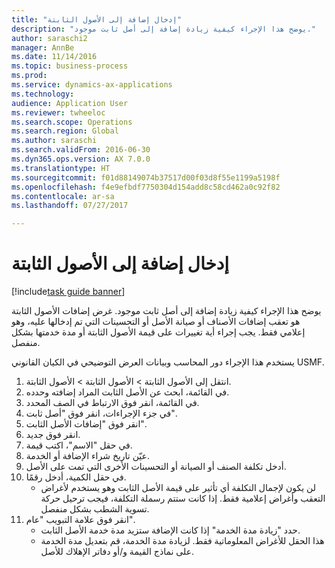 ```yaml
--- 
title: "إدخال إضافة إلى الأصول الثابتة"
description: "يوضح هذا الإجراء كيفية زيادة إضافة إلى أصل ثابت موجود."
author: saraschi2
manager: AnnBe
ms.date: 11/14/2016
ms.topic: business-process
ms.prod: 
ms.service: dynamics-ax-applications
ms.technology: 
audience: Application User
ms.reviewer: twheeloc
ms.search.scope: Operations
ms.search.region: Global
ms.author: saraschi
ms.search.validFrom: 2016-06-30
ms.dyn365.ops.version: AX 7.0.0
ms.translationtype: HT
ms.sourcegitcommit: f01d88149074b37517d00f03d8f55e1199a5198f
ms.openlocfilehash: f4e9efbdf7750304d154add8c58cd462a0c92f82
ms.contentlocale: ar-sa
ms.lasthandoff: 07/27/2017

---
```

# <a name="enter-an-addition-to-a-fixed-asset"></a>إدخال إضافة إلى الأصول الثابتة

[!include[task guide banner](../../includes/task-guide-banner.md)]

يوضح هذا الإجراء كيفية زيادة إضافة إلى أصل ثابت موجود. غرض إضافات الأصول الثابتة هو تعقب إضافات الأصناف أو صيانة الأصل أو التحسينات التي تم إدخالها عليه، وهو إعلامي فقط. يجب إجراء أية تغييرات على قيمة الأصول الثابتة أو مدة خدمتها بشكل منفصل.   



يستخدم هذا الإجراء دور المحاسب وبيانات العرض التوضيحي في الكيان القانوني USMF.

1. انتقل إلى الأصول الثابتة > الأصول الثابتة > الأصول الثابتة.
2. في القائمة، ابحث عن الأصل الثابت المراد إضافته وحدده.
3. في القائمة، انقر فوق الارتباط في الصف المحدد.
4. في جزء الإجراءات، انقر فوق "أصل ثابت".
5. انقر فوق "إضافات الأصل الثابت".
6. انقر فوق جديد.
7. في حقل "الاسم"، اكتب قيمة.
8. عيّن تاريخ شراء الإضافة أو الخدمة.
9. أدخل تكلفة الصنف أو الصيانة أو التحسينات الأخرى التي تمت على الأصل.
10. في حقل الكمية، أدخل رقمًا.
    * لن يكون لإجمال التكلفة أي تأثير على قيمة الأصل الثابت وهو يستخدم لأغراض التعقب وأغراض إعلامية فقط. إذا كانت ستتم رسملة التكلفة، فيجب ترحيل حركة تسوية الشطب بشكل منفصل.  
11. انقر فوق علامة التبويب "عام".
    * حدد "زيادة مدة الخدمة" إذا كانت الإضافة ستزيد مدة خدمة الأصل الثابت.  
    * هذا الحقل للأغراض المعلوماتية فقط. لزيادة مدة الخدمة، قم بتعديل مدة الخدمة على نماذج القيمة و/أو دفاتر الإهلاك للأصل.  


